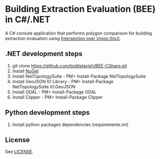 # Building Extraction Evaluation (BEE) in C#/.NET

A C# console application that performs polygon comparison for building extraction evaluation using [Intersection over Union (IoU)](https://en.wikipedia.org/wiki/Jaccard_index).

## .NET development steps
1. git clone https://github.com/toddstavish/BEE-CSharp.git
2. Install [NuGet](https://www.nuget.org/)
3. Install NetTopologySuite - PM> Install-Package NetTopologySuite
4. Install GeoJSON IO Library - PM> Install-Package NetTopologySuite.IO.GeoJSON
5. Install GDAL - PM> Install-Package GDAL
6. Install Clipper - PM> Install-Package Clipper

## Python development steps
1. Install python packages dependencies (requirements.txt)

## License
See [LICENSE](./LICENSE).
